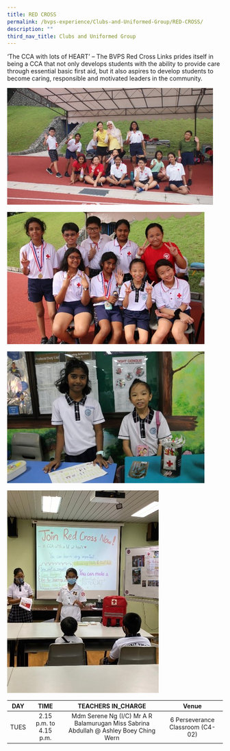 ```yaml
---
title: RED CROSS
permalink: /bvps-experience/Clubs-and-Uniformed-Group/RED-CROSS/
description: ""
third_nav_title: Clubs and Uniformed Group
---
```

  
‘The CCA with lots of HEART’ – The BVPS Red Cross Links prides itself in being a CCA that not only develops students with the ability to provide care through essential basic first aid, but it also aspires to develop students to become caring, responsible and motivated leaders in the community.

![](/images/BVPS%20Experience/Co%20Curricular%20Activities/Clubs%20&%20Uniformed%20Group/RED%20CROSS/R1.jpg)

![](/images/BVPS%20Experience/Co%20Curricular%20Activities/Clubs%20&%20Uniformed%20Group/RED%20CROSS/R2.jpg)

![](/images/BVPS%20Experience/Co%20Curricular%20Activities/Clubs%20&%20Uniformed%20Group/RED%20CROSS/R3.jpg)

![](/images/BVPS%20Experience/Co%20Curricular%20Activities/Clubs%20&%20Uniformed%20Group/RED%20CROSS/R4.jpg)

|  DAY |           TIME          |                                   TEACHERS IN_CHARGE                                  |               Venue              |
|:----:|:-----------------------:|:-------------------------------------------------------------------------------------:|:--------------------------------:|
| TUES | 2.15 p.m. to 4.15 p.m.  | Mdm Serene Ng (I/C) Mr A R Balamurugan Miss Sabrina Abdullah @ Ashley Boey Ching Wern | 6 Perseverance Classroom (C4-02) |
